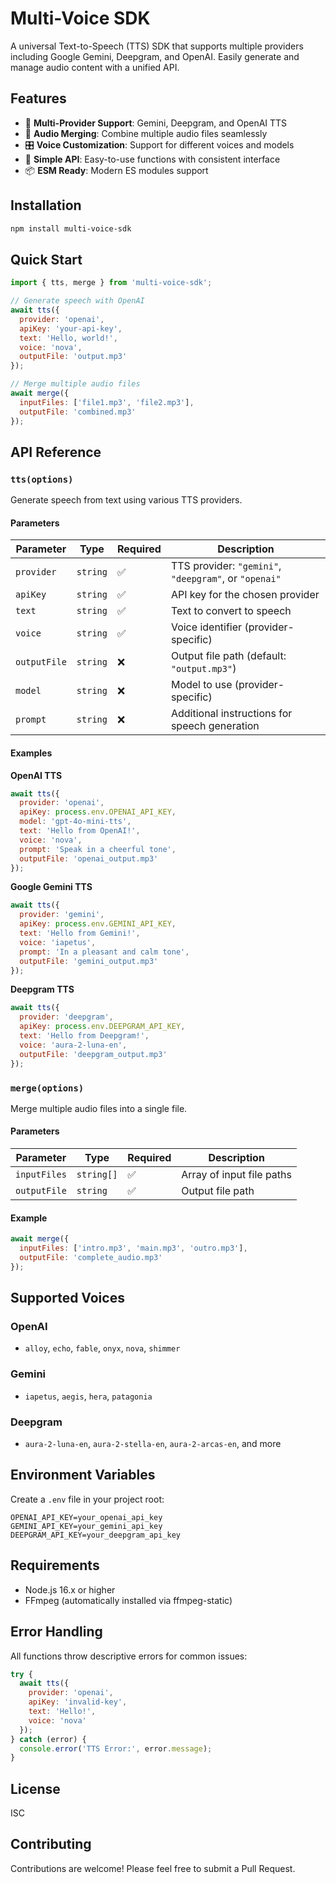 # Multi-Voice SDK

A universal Text-to-Speech (TTS) SDK that supports multiple providers including Google Gemini, Deepgram, and OpenAI. Easily generate and manage audio content with a unified API.

## Features

- 🎵 **Multi-Provider Support**: Gemini, Deepgram, and OpenAI TTS
- 🔧 **Audio Merging**: Combine multiple audio files seamlessly
- 🎛️ **Voice Customization**: Support for different voices and models
- 🎯 **Simple API**: Easy-to-use functions with consistent interface
- 📦 **ESM Ready**: Modern ES modules support

## Installation

```bash
npm install multi-voice-sdk
```

## Quick Start

```javascript
import { tts, merge } from 'multi-voice-sdk';

// Generate speech with OpenAI
await tts({
  provider: 'openai',
  apiKey: 'your-api-key',
  text: 'Hello, world!',
  voice: 'nova',
  outputFile: 'output.mp3'
});

// Merge multiple audio files
await merge({
  inputFiles: ['file1.mp3', 'file2.mp3'],
  outputFile: 'combined.mp3'
});
```

## API Reference

### `tts(options)`

Generate speech from text using various TTS providers.

#### Parameters

| Parameter | Type | Required | Description |
|-----------|------|----------|-------------|
| `provider` | `string` | ✅ | TTS provider: `"gemini"`, `"deepgram"`, or `"openai"` |
| `apiKey` | `string` | ✅ | API key for the chosen provider |
| `text` | `string` | ✅ | Text to convert to speech |
| `voice` | `string` | ✅ | Voice identifier (provider-specific) |
| `outputFile` | `string` | ❌ | Output file path (default: `"output.mp3"`) |
| `model` | `string` | ❌ | Model to use (provider-specific) |
| `prompt` | `string` | ❌ | Additional instructions for speech generation |

#### Examples

**OpenAI TTS**
```javascript
await tts({
  provider: 'openai',
  apiKey: process.env.OPENAI_API_KEY,
  model: 'gpt-4o-mini-tts',
  text: 'Hello from OpenAI!',
  voice: 'nova',
  prompt: 'Speak in a cheerful tone',
  outputFile: 'openai_output.mp3'
});
```

**Google Gemini TTS**
```javascript
await tts({
  provider: 'gemini',
  apiKey: process.env.GEMINI_API_KEY,
  text: 'Hello from Gemini!',
  voice: 'iapetus',
  prompt: 'In a pleasant and calm tone',
  outputFile: 'gemini_output.mp3'
});
```

**Deepgram TTS**
```javascript
await tts({
  provider: 'deepgram',
  apiKey: process.env.DEEPGRAM_API_KEY,
  text: 'Hello from Deepgram!',
  voice: 'aura-2-luna-en',
  outputFile: 'deepgram_output.mp3'
});
```

### `merge(options)`

Merge multiple audio files into a single file.

#### Parameters

| Parameter | Type | Required | Description |
|-----------|------|----------|-------------|
| `inputFiles` | `string[]` | ✅ | Array of input file paths |
| `outputFile` | `string` | ✅ | Output file path |

#### Example

```javascript
await merge({
  inputFiles: ['intro.mp3', 'main.mp3', 'outro.mp3'],
  outputFile: 'complete_audio.mp3'
});
```

## Supported Voices

### OpenAI
- `alloy`, `echo`, `fable`, `onyx`, `nova`, `shimmer`

### Gemini
- `iapetus`, `aegis`, `hera`, `patagonia`

### Deepgram
- `aura-2-luna-en`, `aura-2-stella-en`, `aura-2-arcas-en`, and more

## Environment Variables

Create a `.env` file in your project root:

```env
OPENAI_API_KEY=your_openai_api_key
GEMINI_API_KEY=your_gemini_api_key
DEEPGRAM_API_KEY=your_deepgram_api_key
```

## Requirements

- Node.js 16.x or higher
- FFmpeg (automatically installed via ffmpeg-static)

## Error Handling

All functions throw descriptive errors for common issues:

```javascript
try {
  await tts({
    provider: 'openai',
    apiKey: 'invalid-key',
    text: 'Hello!',
    voice: 'nova'
  });
} catch (error) {
  console.error('TTS Error:', error.message);
}
```

## License

ISC

## Contributing

Contributions are welcome! Please feel free to submit a Pull Request.
